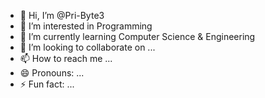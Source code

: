 - 👋 Hi, I’m @Pri-Byte3 
- 👀 I’m interested in Programming
- 🌱 I’m currently learning Computer Science & Engineering
- 💞️ I’m looking to collaborate on ...
- 📫 How to reach me ...
- 😄 Pronouns: ...
- ⚡ Fun fact: ...

<!---
Pri-Byte3/Pri-Byte3 is a ✨ special ✨ repository because its `README.md` (this file) appears on your GitHub profile.
You can click the Preview link to take a look at your changes.
--->
